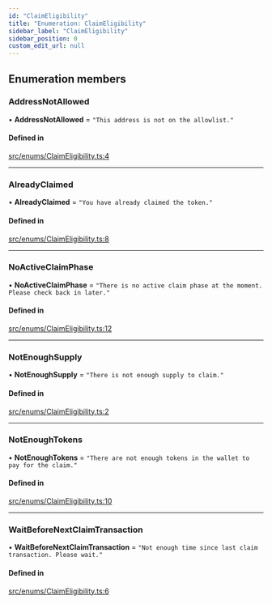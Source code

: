 ```yaml
---
id: "ClaimEligibility"
title: "Enumeration: ClaimEligibility"
sidebar_label: "ClaimEligibility"
sidebar_position: 0
custom_edit_url: null
---
```


## Enumeration members

### AddressNotAllowed

• **AddressNotAllowed** = `"This address is not on the allowlist."`

#### Defined in

[src/enums/ClaimEligibility.ts:4](https://github.com/PrasoonPratham/nftlabs-sdk-ts/blob/68c3596/src/enums/ClaimEligibility.ts#L4)

---

### AlreadyClaimed

• **AlreadyClaimed** = `"You have already claimed the token."`

#### Defined in

[src/enums/ClaimEligibility.ts:8](https://github.com/PrasoonPratham/nftlabs-sdk-ts/blob/68c3596/src/enums/ClaimEligibility.ts#L8)

---

### NoActiveClaimPhase

• **NoActiveClaimPhase** = `"There is no active claim phase at the moment. Please check back in later."`

#### Defined in

[src/enums/ClaimEligibility.ts:12](https://github.com/PrasoonPratham/nftlabs-sdk-ts/blob/68c3596/src/enums/ClaimEligibility.ts#L12)

---

### NotEnoughSupply

• **NotEnoughSupply** = `"There is not enough supply to claim."`

#### Defined in

[src/enums/ClaimEligibility.ts:2](https://github.com/PrasoonPratham/nftlabs-sdk-ts/blob/68c3596/src/enums/ClaimEligibility.ts#L2)

---

### NotEnoughTokens

• **NotEnoughTokens** = `"There are not enough tokens in the wallet to pay for the claim."`

#### Defined in

[src/enums/ClaimEligibility.ts:10](https://github.com/PrasoonPratham/nftlabs-sdk-ts/blob/68c3596/src/enums/ClaimEligibility.ts#L10)

---

### WaitBeforeNextClaimTransaction

• **WaitBeforeNextClaimTransaction** = `"Not enough time since last claim transaction. Please wait."`

#### Defined in

[src/enums/ClaimEligibility.ts:6](https://github.com/PrasoonPratham/nftlabs-sdk-ts/blob/68c3596/src/enums/ClaimEligibility.ts#L6)

